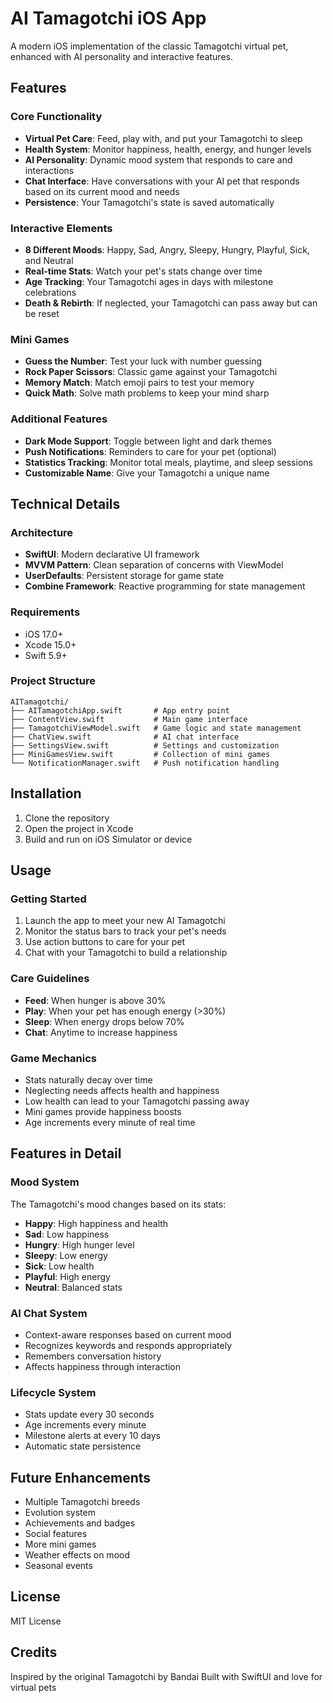 # AI Tamagotchi iOS App

A modern iOS implementation of the classic Tamagotchi virtual pet, enhanced with AI personality and interactive features.

## Features

### Core Functionality
- **Virtual Pet Care**: Feed, play with, and put your Tamagotchi to sleep
- **Health System**: Monitor happiness, health, energy, and hunger levels
- **AI Personality**: Dynamic mood system that responds to care and interactions
- **Chat Interface**: Have conversations with your AI pet that responds based on its current mood and needs
- **Persistence**: Your Tamagotchi's state is saved automatically

### Interactive Elements
- **8 Different Moods**: Happy, Sad, Angry, Sleepy, Hungry, Playful, Sick, and Neutral
- **Real-time Stats**: Watch your pet's stats change over time
- **Age Tracking**: Your Tamagotchi ages in days with milestone celebrations
- **Death & Rebirth**: If neglected, your Tamagotchi can pass away but can be reset

### Mini Games
- **Guess the Number**: Test your luck with number guessing
- **Rock Paper Scissors**: Classic game against your Tamagotchi
- **Memory Match**: Match emoji pairs to test your memory
- **Quick Math**: Solve math problems to keep your mind sharp

### Additional Features
- **Dark Mode Support**: Toggle between light and dark themes
- **Push Notifications**: Reminders to care for your pet (optional)
- **Statistics Tracking**: Monitor total meals, playtime, and sleep sessions
- **Customizable Name**: Give your Tamagotchi a unique name

## Technical Details

### Architecture
- **SwiftUI**: Modern declarative UI framework
- **MVVM Pattern**: Clean separation of concerns with ViewModel
- **UserDefaults**: Persistent storage for game state
- **Combine Framework**: Reactive programming for state management

### Requirements
- iOS 17.0+
- Xcode 15.0+
- Swift 5.9+

### Project Structure
```
AITamagotchi/
├── AITamagotchiApp.swift       # App entry point
├── ContentView.swift           # Main game interface
├── TamagotchiViewModel.swift   # Game logic and state management
├── ChatView.swift              # AI chat interface
├── SettingsView.swift          # Settings and customization
├── MiniGamesView.swift         # Collection of mini games
└── NotificationManager.swift   # Push notification handling
```

## Installation

1. Clone the repository
2. Open the project in Xcode
3. Build and run on iOS Simulator or device

## Usage

### Getting Started
1. Launch the app to meet your new AI Tamagotchi
2. Monitor the status bars to track your pet's needs
3. Use action buttons to care for your pet
4. Chat with your Tamagotchi to build a relationship

### Care Guidelines
- **Feed**: When hunger is above 30%
- **Play**: When your pet has enough energy (>30%)
- **Sleep**: When energy drops below 70%
- **Chat**: Anytime to increase happiness

### Game Mechanics
- Stats naturally decay over time
- Neglecting needs affects health and happiness
- Low health can lead to your Tamagotchi passing away
- Mini games provide happiness boosts
- Age increments every minute of real time

## Features in Detail

### Mood System
The Tamagotchi's mood changes based on its stats:
- **Happy**: High happiness and health
- **Sad**: Low happiness
- **Hungry**: High hunger level
- **Sleepy**: Low energy
- **Sick**: Low health
- **Playful**: High energy
- **Neutral**: Balanced stats

### AI Chat System
- Context-aware responses based on current mood
- Recognizes keywords and responds appropriately
- Remembers conversation history
- Affects happiness through interaction

### Lifecycle System
- Stats update every 30 seconds
- Age increments every minute
- Milestone alerts at every 10 days
- Automatic state persistence

## Future Enhancements
- Multiple Tamagotchi breeds
- Evolution system
- Achievements and badges
- Social features
- More mini games
- Weather effects on mood
- Seasonal events

## License
MIT License

## Credits
Inspired by the original Tamagotchi by Bandai
Built with SwiftUI and love for virtual pets